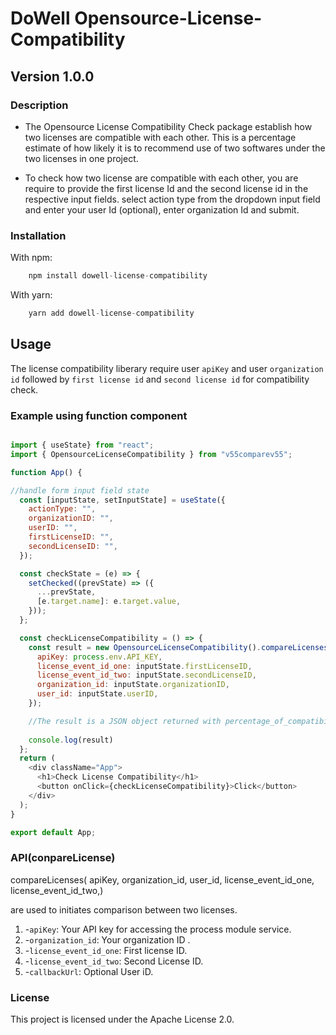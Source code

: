 # DoWell Opensource-License-Compatibility

## Version 1.0.0

### Description

- The Opensource License Compatibility Check package establish how two licenses are compatible with each other. This is a percentage estimate of how likely it is to recommend use of two softwares under the two licenses in one project.

- To check how two license are compatible with each other, you are require to provide the first license Id and the second license id in the respective input fields. select action type from the dropdown input field and enter your user Id (optional), enter organization Id and submit.

### Installation

With npm:

```javascript
    npm install dowell-license-compatibility
```
With yarn:

```javascript
    yarn add dowell-license-compatibility
```


## Usage

The license compatibility liberary require user ```apiKey``` and user ```organization id``` followed by ```first license id``` and  ```second license id``` for compatibility check. 

### Example using function component

```javascript

import { useState} from "react";
import { OpensourceLicenseCompatibility } from "v55comparev55";

function App() {

//handle form input field state
  const [inputState, setInputState] = useState({
    actionType: "",
    organizationID: "",
    userID: "",
    firstLicenseID: "",
    secondLicenseID: "",
  });

  const checkState = (e) => {
    setChecked((prevState) => ({
      ...prevState,
      [e.target.name]: e.target.value,
    }));
  };

  const checkLicenseCompatibility = () => {
    const result = new OpensourceLicenseCompatibility().compareLicenses({
      apiKey: process.env.API_KEY,
      license_event_id_one: inputState.firstLicenseID,
      license_event_id_two: inputState.secondLicenseID,
      organization_id: inputState.organizationID,
      user_id: inputState.userID,
    });

    //The result is a JSON object returned with percentage_of_compatibility and other properties which gives a brief description of the licenses compared 
    
    console.log(result)
  };
  return (
    <div className="App">
      <h1>Check License Compatibility</h1>
      <button onClick={checkLicenseCompatibility}>Click</button>
    </div>
  );
}

export default App;

```

### API(conpareLicense)

compareLicenses( 
    apiKey,
    organization_id,
    user_id,
    license_event_id_one,
    license_event_id_two,)

are used to initiates comparison between two licenses.

1. -`apiKey`: Your API key for accessing the process module service.
2. -`organization_id`: Your organization ID .
3. -`license_event_id_one`: First license ID.
4. -`license_event_id_two`: Second License ID.
5. -`callbackUrl`: Optional User iD.


### License

This project is licensed under the Apache License 2.0.
